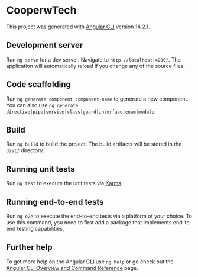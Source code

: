 # CooperwTech

This project was generated with
[Angular CLI](https://github.com/angular/angular-cli) version 14.2.1.

## Development server

Run `ng serve` for a dev server. Navigate to `http://localhost:4200/`. The
application will automatically reload if you change any of the source files.

## Code scaffolding

Run `ng generate component component-name` to generate a new component. You can
also use `ng generate directive|pipe|service|class|guard|interface|enum|module`.

## Build

Run `ng build` to build the project. The build artifacts will be stored in the
`dist/` directory.

## Running unit tests

Run `ng test` to execute the unit tests via
[Karma](https://karma-runner.github.io).

## Running end-to-end tests

Run `ng e2e` to execute the end-to-end tests via a platform of your choice. To
use this command, you need to first add a package that implements end-to-end
testing capabilities.

## Further help

To get more help on the Angular CLI use `ng help` or go check out the
[Angular CLI Overview and Command Reference](https://angular.io/cli) page.
